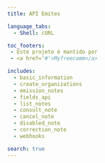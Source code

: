 ```yaml
---
title: API Emites

language_tabs:
  - Shell: cURL

toc_footers:
 - Este projeto é mantido por
 - <a href='#'>Myfreecomm</a>

includes:
  - basic_information
  - create_organizations
  - emission_notes
  - fields_api
  - list_notes
  - consult_note
  - cancel_note
  - disabled_note
  - correction_note
  - webhooks

search: true
---
```

